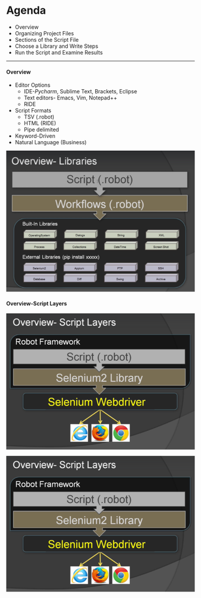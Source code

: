 # Agenda
- Overview
- Organizing Project Files
- Sections of the Script File
- Choose a Library and Write Steps
- Run the Script and Examine Results
---
#### Overview
- Editor Options
  - IDE-*Pycharm*, Sublime Text, Brackets, Eclipse
  - Text editors- Emacs, Vim, Notepad++
  - RIDE
- Script Formats
  - TSV (.robot)
  - HTML (RIDE)
  - Pipe delimited
- Keyword-Driven
- Natural Language (Business)

![Overview](imgs/1-overview.PNG)

#### Overview-Script Layers
![script1](imgs/2-overview-script.PNG)

![script2](imgs/2-overview-script.PNG)